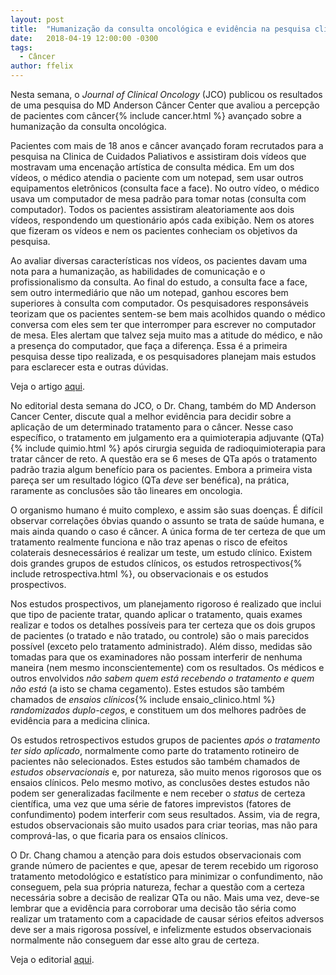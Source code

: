 ```yaml
---
layout: post
title:  "Humanização da consulta oncológica e evidência na pesquisa clínica"
date:   2018-04-19 12:00:00 -0300
tags:
  - Câncer
author: ffelix
---
```


Nesta semana, o _Journal of Clinical Oncology_ (JCO) publicou os resultados de uma pesquisa do MD Anderson Câncer Center que avaliou a percepção de pacientes com câncer{% include cancer.html %} avançado sobre a humanização da consulta oncológica.
<!--more-->

Pacientes com mais de 18 anos e câncer avançado foram recrutados para a pesquisa na Clinica de Cuidados Paliativos e assistiram dois vídeos que mostravam uma encenação artística de consulta médica. Em um dos vídeos, o médico atendia o paciente com um notepad, sem usar outros equipamentos eletrônicos (consulta face a face). No outro vídeo, o médico usava um computador de mesa padrão para tomar notas (consulta com computador). Todos os pacientes assistiram aleatoriamente aos dois vídeos, respondendo um questionário após cada exibição. Nem os atores que fizeram os vídeos e nem os pacientes conheciam os objetivos da pesquisa.

Ao avaliar diversas características nos vídeos, os pacientes davam uma nota para a humanização, as habilidades de comunicação e o profissionalismo da consulta. Ao final do estudo, a consulta face a face, sem outro intermediário que não um notepad, ganhou escores bem superiores à consulta com computador. Os pesquisadores responsáveis teorizam que os pacientes sentem-se bem mais acolhidos quando o médico conversa com eles sem ter que interromper para escrever no computador de mesa. Eles alertam que talvez seja muito mas a atitude do médico, e não a presença do computador, que faça a diferença. Essa é a primeira pesquisa desse tipo realizada, e os pesquisadores planejam mais estudos para esclarecer esta e outras dúvidas.

Veja o artigo [aqui](https://jamanetwork.com/journals/jamaoncology/article-abstract/2678462?utm_source=silverchair&utm_medium=email&utm_campaign=article_alert-jamaoncology&utm_content=olf&utm_term=041918&redirect=true).

No editorial desta semana do JCO, o Dr. Chang, também do MD Anderson Cancer Center, discute qual a melhor evidência para decidir sobre a aplicação de um determinado tratamento para o câncer. Nesse caso específico, o tratamento em julgamento era a quimioterapia adjuvante (QTa){% include quimio.html %} após cirurgia seguida de radioquimioterapia para tratar câncer de reto. A questão era se 6 meses de QTa após o tratamento padrão trazia algum benefício para os pacientes. Embora a primeira vista pareça ser um resultado lógico (QTa _deve_ ser benéfica), na prática, raramente as conclusões são tão lineares em oncologia.

O organismo humano é muito complexo, e assim são suas doenças. É difícil observar correlações óbvias quando o assunto se trata de saúde humana, e mais ainda quando o caso é câncer. A única forma de ter certeza de que um tratamento realmente funciona e não traz apenas o risco de efeitos colaterais desnecessários é realizar um teste, um estudo clínico. Existem dois grandes grupos de estudos clínicos, os estudos retrospectivos{% include retrospectiva.html %}, ou observacionais e os estudos prospectivos.

Nos estudos prospectivos, um planejamento rigoroso é realizado que inclui que tipo de paciente tratar, quando aplicar o tratamento, quais exames realizar e todos os detalhes possíveis para ter certeza que os dois grupos de pacientes (o tratado e não tratado, ou controle) são o mais parecidos possível (exceto pelo tratamento administrado). Além disso, medidas são tomadas para que os examinadores não possam interferir de nenhuma maneira (nem mesmo inconscientemente) com os resultados. Os médicos e outros envolvidos _não sabem quem está recebendo o tratamento e quem não está_ (a isto se chama cegamento). Estes estudos são também chamados de _ensaios clínicos_{% include ensaio_clinico.html %} _randomizados duplo-cegos_, e constituem um dos melhores padrões de evidência para a medicina clinica. 

Os estudos retrospectivos estudos grupos de pacientes _após o tratamento ter sido aplicado_, normalmente como parte do tratamento rotineiro de pacientes não selecionados. Estes estudos são também chamados de _estudos observacionais_ e, por natureza, são muito menos rigorosos que os ensaios clínicos. Pelo mesmo motivo, as conclusões destes estudos não podem ser generalizadas facilmente e nem receber o _status_ de certeza científica, uma vez que uma série de fatores imprevistos (fatores de confundimento) podem interferir com seus resultados. Assim, via de regra, estudos observacionais são muito usados para criar teorias, mas não para comprová-las, o que ficaria para os ensaios clínicos.

O Dr. Chang chamou a atenção para dois estudos observacionais com grande número de pacientes e que, apesar de terem recebido um rigoroso tratamento metodológico e estatístico para minimizar o confundimento, não conseguem, pela sua própria natureza, fechar a questão com a certeza necessária sobre a decisão de realizar QTa ou não. Mais uma vez, deve-se lembrar que a evidência para corroborar uma decisão tão séria como realizar um tratamento com a capacidade de causar sérios efeitos adversos deve ser a mais rigorosa possível, e infelizmente estudos observacionais normalmente não conseguem dar esse alto grau de certeza.

Veja o editorial [aqui](https://jamanetwork.com/journals/jamaoncology/article-abstract/2678460?utm_source=silverchair&utm_medium=email&utm_campaign=article_alert-jamaoncology&utm_content=olf&utm_term=041918&redirect=true).
